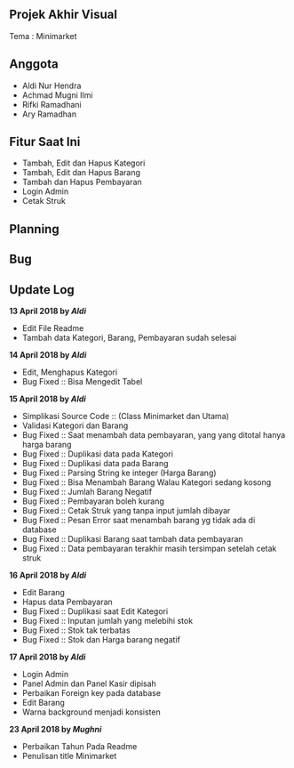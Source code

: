 ## Projek Akhir Visual
Tema : Minimarket

## Anggota
- Aldi Nur Hendra
- Achmad Mugni Ilmi
- Rifki Ramadhani
- Ary Ramadhan

## Fitur Saat Ini
- Tambah, Edit dan Hapus Kategori
- Tambah, Edit dan Hapus Barang
- Tambah dan Hapus Pembayaran
- Login Admin
- Cetak Struk

## Planning

## Bug

## Update Log
**13 April 2018 by _Aldi_**

* Edit File Readme
* Tambah data Kategori, Barang, Pembayaran sudah selesai

**14 April 2018 by _Aldi_**

* Edit, Menghapus Kategori
* Bug Fixed :: Bisa Mengedit Tabel

**15 April 2018 by _Aldi_**

* Simplikasi Source Code :: (Class Minimarket dan Utama)
* Validasi Kategori dan Barang
* Bug Fixed :: Saat menambah data pembayaran, yang yang ditotal hanya harga barang
* Bug Fixed :: Duplikasi data pada Kategori
* Bug Fixed :: Duplikasi data pada Barang
* Bug Fixed :: Parsing String ke integer (Harga Barang)
* Bug Fixed :: Bisa Menambah Barang Walau Kategori sedang kosong
* Bug Fixed :: Jumlah Barang Negatif
* Bug Fixed :: Pembayaran boleh kurang
* Bug Fixed :: Cetak Struk yang tanpa input jumlah dibayar
* Bug Fixed :: Pesan Error saat menambah barang yg tidak ada di database
* Bug Fixed :: Duplikasi Barang saat tambah data pembayaran
* Bug Fixed :: Data pembayaran terakhir masih tersimpan setelah cetak struk

**16 April 2018 by _Aldi_**

* Edit Barang
* Hapus data Pembayaran
* Bug Fixed :: Duplikasi saat Edit Kategori
* Bug Fixed :: Inputan jumlah yang melebihi stok
* Bug Fixed :: Stok tak terbatas
* Bug Fixed :: Stok dan Harga barang negatif

**17 April 2018 by _Aldi_**

* Login Admin
* Panel Admin dan Panel Kasir dipisah
* Perbaikan Foreign key pada database
* Edit Barang
* Warna background menjadi konsisten

**23 April 2018 by _Mughni_**

* Perbaikan Tahun Pada Readme
* Penulisan title Minimarket